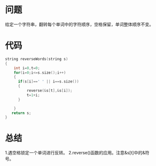 # 问题
给定一个字符串，翻转每个单词中的字符顺序，空格保留，单词整体顺序不变。
# 代码
```c
string reverseWords(string s)
{
    int i=0,t=0;
    for(i=0;i<=s.size();i++)  
    {
      if(s[i]==' ' || i==s.size())
      {
          reverse(&s[t],&s[i]);
          t=1+i;
      }

    }
   return s;
}
```
# 总结
1.遇空格锁定一个单词进行反转。
2.reverse()函数的应用。注意&s[t]中的&符号。
